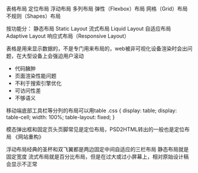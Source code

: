 表格布局
定位布局
浮动布局
多列布局
弹性（Flexbox）布局
网格（Grid）布局
不规则（Shapes）布局

按功能分：
静态布局 Static Layout
流式布局 Liquid Layout
自适应布局 Adaptive Layout
响应式布局（Responsive Layout）

表格是用来显示数据的，不是专门用来布局的，web被非可视化设备渲染时会出问题，在大型设备上会强迫用户滚动
- 代码臃肿
- 页面渲染性能问题
- 不利于搜索引擎优化
- 可访问性差
- 不够语义

移动端底部工具栏等分列的布局可以用table
.css {
  display: table;
  display: table-cell;
  width: 100%;
  table-layout: fixed;
}

模态弹出框和固定页头页脚常见是定位布局，PSD2HTML转出的一般也是定位布局
《网站重构》

浮动布局经典的圣杯和双飞翼都是两边固定中间自适应的三栏布局
静态布局就是固定宽度
流式布局就是百分比布局，但是在过大或过小屏幕上，相对原始设计稿会显示不正常
